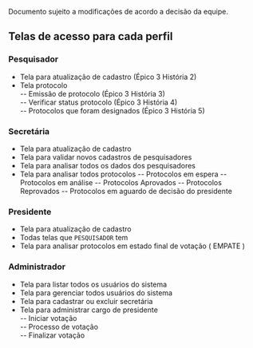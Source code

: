 Documento sujeito a modificações de acordo a decisão da equipe.

## Telas de acesso para cada perfil

### Pesquisador
- Tela para atualização de cadastro (Épico 3 História 2)  
- Tela protocolo  
-- Emissão de protocolo  (Épico 3 História 3)  
-- Verificar status protocolo (Épico 3 História 4)   
-- Protocolos que foram designados (Épico 3 História 5)  




### Secretária
- Tela para atualização de cadastro
- Tela para validar novos cadastros de pesquisadores
- Tela para analisar todos os dados dos pesquisadores
- Tela para analisar todos protocolos 
-- Protocolos em espera
-- Protocolos em análise
-- Protocolos Aprovados
-- Protocolos Reprovados
-- Protocolos em aguardo de decisão do presidente

### Presidente
- Tela para atualização de cadastro
- Todas telas que ``PESQUISADOR`` tem
- Tela para analisar protocolos em estado final de votação ( EMPATE )

### Administrador
- Tela para listar todos os usuários do sistema
- Tela para gerenciar todos usuários do sistema
- Tela para cadastrar ou excluir secretária
- Tela para administrar cargo de presidente  
-- Iniciar votação  
-- Processo de votação  
-- Finalizar votação  
